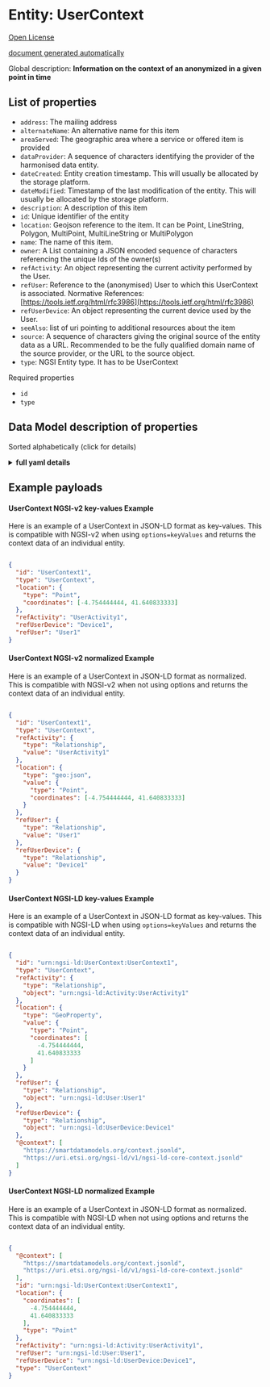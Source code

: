 Entity: UserContext  
===================  
[Open License](https://github.com/smart-data-models//dataModel.User/blob/master/UserContext/LICENSE.md)  
[document generated automatically](https://docs.google.com/presentation/d/e/2PACX-1vTs-Ng5dIAwkg91oTTUdt8ua7woBXhPnwavZ0FxgR8BsAI_Ek3C5q97Nd94HS8KhP-r_quD4H0fgyt3/pub?start=false&loop=false&delayms=3000#slide=id.gb715ace035_0_60)  
Global description: **Information on the context of an anonymized in a given point in time**  

## List of properties  

- `address`: The mailing address  - `alternateName`: An alternative name for this item  - `areaServed`: The geographic area where a service or offered item is provided  - `dataProvider`: A sequence of characters identifying the provider of the harmonised data entity.  - `dateCreated`: Entity creation timestamp. This will usually be allocated by the storage platform.  - `dateModified`: Timestamp of the last modification of the entity. This will usually be allocated by the storage platform.  - `description`: A description of this item  - `id`: Unique identifier of the entity  - `location`: Geojson reference to the item. It can be Point, LineString, Polygon, MultiPoint, MultiLineString or MultiPolygon  - `name`: The name of this item.  - `owner`: A List containing a JSON encoded sequence of characters referencing the unique Ids of the owner(s)  - `refActivity`: An object representing the current activity performed by the User.  - `refUser`: Reference to the (anonymised) User to which this UserContext is associated. Normative References: [https://tools.ietf.org/html/rfc3986](https://tools.ietf.org/html/rfc3986)  - `refUserDevice`: An object representing the current device used by the User.  - `seeAlso`: list of uri pointing to additional resources about the item  - `source`: A sequence of characters giving the original source of the entity data as a URL. Recommended to be the fully qualified domain name of the source provider, or the URL to the source object.  - `type`: NGSI Entity type. It has to be UserContext    
Required properties  
- `id`  - `type`  ## Data Model description of properties  
Sorted alphabetically (click for details)  
<details><summary><strong>full yaml details</strong></summary>    
```yaml  
UserContext:    
  description: 'Information on the context of an anonymized in a given point in time'    
  properties:    
    address:    
      description: 'The mailing address'    
      properties:    
        addressCountry:    
          description: 'Property. The country. For example, Spain. Model:''https://schema.org/addressCountry'''    
          type: string    
        addressLocality:    
          description: 'Property. The locality in which the street address is, and which is in the region. Model:''https://schema.org/addressLocality'''    
          type: string    
        addressRegion:    
          description: 'Property. The region in which the locality is, and which is in the country. Model:''https://schema.org/addressRegion'''    
          type: string    
        postOfficeBoxNumber:    
          description: 'Property. The post office box number for PO box addresses. For example, 03578. Model:''https://schema.org/postOfficeBoxNumber'''    
          type: string    
        postalCode:    
          description: 'Property. The postal code. For example, 24004. Model:''https://schema.org/https://schema.org/postalCode'''    
          type: string    
        streetAddress:    
          description: 'Property. The street address. Model:''https://schema.org/streetAddress'''    
          type: string    
      type: Property    
      x-ngsi:    
        model: https://schema.org/address    
    alternateName:    
      description: 'An alternative name for this item'    
      type: Property    
    areaServed:    
      description: 'The geographic area where a service or offered item is provided'    
      type: Property    
      x-ngsi:    
        model: https://schema.org/Text    
    dataProvider:    
      description: 'A sequence of characters identifying the provider of the harmonised data entity.'    
      type: Property    
    dateCreated:    
      description: 'Entity creation timestamp. This will usually be allocated by the storage platform.'    
      format: date-time    
      type: Property    
    dateModified:    
      description: 'Timestamp of the last modification of the entity. This will usually be allocated by the storage platform.'    
      format: date-time    
      type: Property    
    description:    
      description: 'A description of this item'    
      type: Property    
    id:    
      anyOf: &usercontext_-_properties_-_owner_-_items_-_anyof    
        - description: 'Property. Identifier format of any NGSI entity'    
          maxLength: 256    
          minLength: 1    
          pattern: ^[\w\-\.\{\}\$\+\*\[\]`|~^@!,:\\]+$    
          type: string    
        - description: 'Property. Identifier format of any NGSI entity'    
          format: uri    
          type: string    
      description: 'Unique identifier of the entity'    
      type: Property    
    location:    
      description: 'Geojson reference to the item. It can be Point, LineString, Polygon, MultiPoint, MultiLineString or MultiPolygon'    
      oneOf:    
        - description: 'Geoproperty. Geojson reference to the item. Point'    
          properties:    
            bbox:    
              items:    
                type: number    
              minItems: 4    
              type: array    
            coordinates:    
              items:    
                type: number    
              minItems: 2    
              type: array    
            type:    
              enum:    
                - Point    
              type: string    
          required:    
            - type    
            - coordinates    
          title: 'GeoJSON Point'    
          type: object    
        - description: 'Geoproperty. Geojson reference to the item. LineString'    
          properties:    
            bbox:    
              items:    
                type: number    
              minItems: 4    
              type: array    
            coordinates:    
              items:    
                items:    
                  type: number    
                minItems: 2    
                type: array    
              minItems: 2    
              type: array    
            type:    
              enum:    
                - LineString    
              type: string    
          required:    
            - type    
            - coordinates    
          title: 'GeoJSON LineString'    
          type: object    
        - description: 'Geoproperty. Geojson reference to the item. Polygon'    
          properties:    
            bbox:    
              items:    
                type: number    
              minItems: 4    
              type: array    
            coordinates:    
              items:    
                items:    
                  items:    
                    type: number    
                  minItems: 2    
                  type: array    
                minItems: 4    
                type: array    
              type: array    
            type:    
              enum:    
                - Polygon    
              type: string    
          required:    
            - type    
            - coordinates    
          title: 'GeoJSON Polygon'    
          type: object    
        - description: 'Geoproperty. Geojson reference to the item. MultiPoint'    
          properties:    
            bbox:    
              items:    
                type: number    
              minItems: 4    
              type: array    
            coordinates:    
              items:    
                items:    
                  type: number    
                minItems: 2    
                type: array    
              type: array    
            type:    
              enum:    
                - MultiPoint    
              type: string    
          required:    
            - type    
            - coordinates    
          title: 'GeoJSON MultiPoint'    
          type: object    
        - description: 'Geoproperty. Geojson reference to the item. MultiLineString'    
          properties:    
            bbox:    
              items:    
                type: number    
              minItems: 4    
              type: array    
            coordinates:    
              items:    
                items:    
                  items:    
                    type: number    
                  minItems: 2    
                  type: array    
                minItems: 2    
                type: array    
              type: array    
            type:    
              enum:    
                - MultiLineString    
              type: string    
          required:    
            - type    
            - coordinates    
          title: 'GeoJSON MultiLineString'    
          type: object    
        - description: 'Geoproperty. Geojson reference to the item. MultiLineString'    
          properties:    
            bbox:    
              items:    
                type: number    
              minItems: 4    
              type: array    
            coordinates:    
              items:    
                items:    
                  items:    
                    items:    
                      type: number    
                    minItems: 2    
                    type: array    
                  minItems: 4    
                  type: array    
                type: array    
              type: array    
            type:    
              enum:    
                - MultiPolygon    
              type: string    
          required:    
            - type    
            - coordinates    
          title: 'GeoJSON MultiPolygon'    
          type: object    
      type: Geoproperty    
    name:    
      description: 'The name of this item.'    
      type: Property    
    owner:    
      description: 'A List containing a JSON encoded sequence of characters referencing the unique Ids of the owner(s)'    
      items:    
        anyOf: *usercontext_-_properties_-_owner_-_items_-_anyof    
        description: 'Property. Unique identifier of the entity'    
      type: Property    
    refActivity:    
      anyOf:    
        - anyOf: *usercontext_-_properties_-_owner_-_items_-_anyof    
          description: 'Property. Unique identifier of the entity'    
        - format: uri    
          type: string    
      description: 'An object representing the current activity performed by the User.'    
      type: Relationship    
      x-ngsi:    
        model: https://schema.org/URL    
    refUser:    
      anyOf:    
        - anyOf: *usercontext_-_properties_-_owner_-_items_-_anyof    
          description: 'Property. Unique identifier of the entity'    
        - format: uri    
          type: string    
      description: 'Reference to the (anonymised) User to which this UserContext is associated. Normative References: [https://tools.ietf.org/html/rfc3986](https://tools.ietf.org/html/rfc3986)'    
      type: Relationship    
      x-ngsi:    
        model: https://schema.org/URL    
    refUserDevice:    
      anyOf:    
        - anyOf: *usercontext_-_properties_-_owner_-_items_-_anyof    
          description: 'Property. Unique identifier of the entity'    
        - format: uri    
          type: string    
      description: 'An object representing the current device used by the User.'    
      type: Relationship    
      x-ngsi:    
        model: https://schema.org/URL    
    seeAlso:    
      description: 'list of uri pointing to additional resources about the item'    
      oneOf:    
        - items:    
            format: uri    
            type: string    
          minItems: 1    
          type: array    
        - format: uri    
          type: string    
      type: Property    
    source:    
      description: 'A sequence of characters giving the original source of the entity data as a URL. Recommended to be the fully qualified domain name of the source provider, or the URL to the source object.'    
      type: Property    
    type:    
      description: 'NGSI Entity type. It has to be UserContext'    
      enum:    
        - UserContext    
      type: Property    
  required:    
    - id    
    - type    
  type: object    
```  
</details>    
## Example payloads    
#### UserContext NGSI-v2 key-values Example    
Here is an example of a UserContext in JSON-LD format as key-values. This is compatible with NGSI-v2 when  using `options=keyValues` and returns the context data of an individual entity.  
```json  
{  
  "id": "UserContext1",  
  "type": "UserContext",  
  "location": {  
    "type": "Point",  
    "coordinates": [-4.754444444, 41.640833333]  
  },  
  "refActivity": "UserActivity1",  
  "refUserDevice": "Device1",  
  "refUser": "User1"  
}  
```  
#### UserContext NGSI-v2 normalized Example    
Here is an example of a UserContext in JSON-LD format as normalized. This is compatible with NGSI-v2 when not using options and returns the context data of an individual entity.  
```json  
{  
  "id": "UserContext1",  
  "type": "UserContext",  
  "refActivity": {  
    "type": "Relationship",  
    "value": "UserActivity1"  
  },  
  "location": {  
    "type": "geo:json",  
    "value": {  
      "type": "Point",  
      "coordinates": [-4.754444444, 41.640833333]  
    }  
  },  
  "refUser": {  
    "type": "Relationship",  
    "value": "User1"  
  },  
  "refUserDevice": {  
    "type": "Relationship",  
    "value": "Device1"  
  }  
}  
```  
#### UserContext NGSI-LD key-values Example    
Here is an example of a UserContext in JSON-LD format as key-values. This is compatible with NGSI-LD when  using `options=keyValues` and returns the context data of an individual entity.  
```json  
{  
  "id": "urn:ngsi-ld:UserContext:UserContext1",  
  "type": "UserContext",  
  "refActivity": {  
    "type": "Relationship",  
    "object": "urn:ngsi-ld:Activity:UserActivity1"  
  },  
  "location": {  
    "type": "GeoProperty",  
    "value": {  
      "type": "Point",  
      "coordinates": [  
        -4.754444444,  
        41.640833333  
      ]  
    }  
  },  
  "refUser": {  
    "type": "Relationship",  
    "object": "urn:ngsi-ld:User:User1"  
  },  
  "refUserDevice": {  
    "type": "Relationship",  
    "object": "urn:ngsi-ld:UserDevice:Device1"  
  },  
  "@context": [  
    "https://smartdatamodels.org/context.jsonld",  
    "https://uri.etsi.org/ngsi-ld/v1/ngsi-ld-core-context.jsonld"  
  ]  
}  
```  
#### UserContext NGSI-LD normalized Example    
Here is an example of a UserContext in JSON-LD format as normalized. This is compatible with NGSI-LD when not using options and returns the context data of an individual entity.  
```json  
{  
  "@context": [  
    "https://smartdatamodels.org/context.jsonld",  
    "https://uri.etsi.org/ngsi-ld/v1/ngsi-ld-core-context.jsonld"  
  ],  
  "id": "urn:ngsi-ld:UserContext:UserContext1",  
  "location": {  
    "coordinates": [  
      -4.754444444,  
      41.640833333  
    ],  
    "type": "Point"  
  },  
  "refActivity": "urn:ngsi-ld:Activity:UserActivity1",  
  "refUser": "urn:ngsi-ld:User:User1",  
  "refUserDevice": "urn:ngsi-ld:UserDevice:Device1",  
  "type": "UserContext"  
}  
```  

